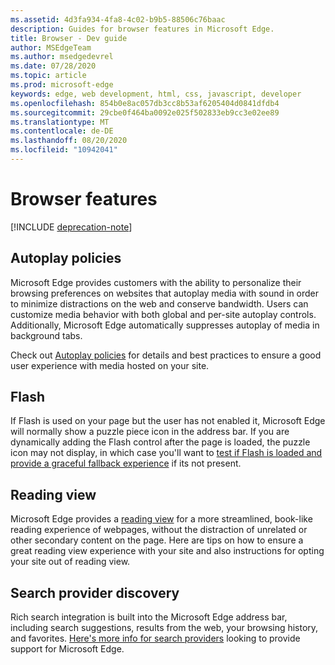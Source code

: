 ```yaml
---
ms.assetid: 4d3fa934-4fa8-4c02-b9b5-88506c76baac
description: Guides for browser features in Microsoft Edge.
title: Browser - Dev guide
author: MSEdgeTeam
ms.author: msedgedevrel
ms.date: 07/28/2020
ms.topic: article
ms.prod: microsoft-edge
keywords: edge, web development, html, css, javascript, developer
ms.openlocfilehash: 854b0e8ac057db3cc8b53af6205404d0841dfdb4
ms.sourcegitcommit: 29cbe0f464ba0092e025f502833eb9cc3e02ee89
ms.translationtype: MT
ms.contentlocale: de-DE
ms.lasthandoff: 08/20/2020
ms.locfileid: "10942041"
---
```

# Browser features  

[!INCLUDE [deprecation-note](../includes/legacy-edge-note.md)]  

## Autoplay policies  

 Microsoft Edge provides customers with the ability to personalize their browsing preferences on websites that autoplay media with sound in order to minimize distractions on the web and conserve bandwidth.  Users can customize media behavior with both global and per-site autoplay controls.  Additionally, Microsoft Edge automatically suppresses autoplay of media in background tabs.  

Check out [Autoplay policies](./browser-features/autoplay-policies.md) for details and best practices to ensure a good user experience with media hosted on your site.  

## Flash  

If Flash is used on your page but the user has not enabled it, Microsoft Edge will normally show a puzzle piece icon in the address bar.  If you are dynamically adding the Flash control after the page is loaded, the puzzle icon may not display, in which case you'll want to [test if Flash is loaded and provide a graceful fallback experience](./browser-features/flash.md) if its not present.  

## Reading view  

Microsoft Edge provides a [reading view](./browser-features/reading-view.md) for a more streamlined, book-like reading experience of webpages, without the distraction of unrelated or other secondary content on the page.  Here are tips on how to ensure a great reading view experience with your site and also instructions for opting your site out of reading view.  

## Search provider discovery  

Rich search integration is built into the Microsoft Edge address bar, including search suggestions, results from the web, your browsing history, and favorites.  [Here's more info for search providers](./browser-features/search-provider-discovery.md) looking to provide support for Microsoft Edge.  
